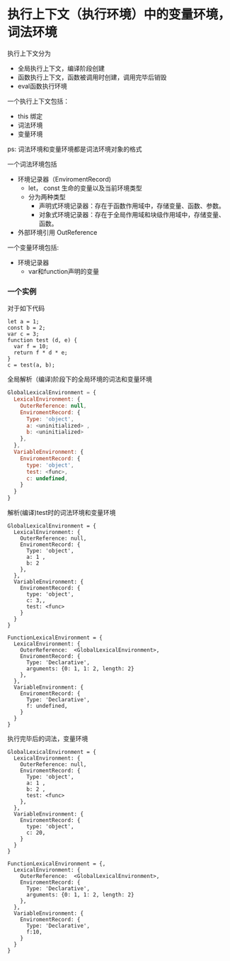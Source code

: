 # 执行上下文（执行环境）中的变量环境，词法环境
执行上下文分为
- 全局执行上下文，编译阶段创建
- 函数执行上下文，函数被调用时创建，调用完毕后销毁
- eval函数执行环境

一个执行上下文包括：
- this 绑定
- 词法环境
- 变量环境

ps: 词法环境和变量环境都是词法环境对象的格式

一个词法环境包括
- 环境记录器（EnviromentRecord)
    - let， const 生命的变量以及当前环境类型
    - 分为两种类型
        - 声明式环境记录器：存在于函数作用域中，存储变量、函数、参数。
        - 对象式环境记录器：存在于全局作用域和块级作用域中，存储变量、函数。
- 外部环境引用 OutReference

一个变量环境包括:
- 环境记录器
    - var和function声明的变量

### 一个实例
对于如下代码
```JS
let a = 1;
const b = 2;
var c = 3;
function test (d, e) {
  var f = 10;
  return f * d * e;
}
c = test(a, b);
```
    
全局解析（编译)阶段下的全局环境的词法和变量环境
```js
GlobalLexicalEnvironment = {
  LexicalEnvironment: {
    OuterReference: null,
    EnviromentRecord: {
      Type: 'object',
      a: <uninitialized> ,
      b: <uninitialized> 
    },
  },
  VariableEnvironment: {
    EnviromentRecord: {
      type: 'object',
      test: <func>,
      c: undefined,
    }
  }
}
```

解析(编译)test时的词法环境和变量环境
```JS
GlobalLexicalEnvironment = {
  LexicalEnvironment: {
    OuterReference: null,
    EnviromentRecord: {
      Type: 'object',
      a: 1 ,
      b: 2 
    },
  },
  VariableEnvironment: {
    EnviromentRecord: {
      type: 'object',
      c: 3,,
      test: <func>
    }
  }
}

FunctionLexicalEnvironment = {
  LexicalEnvironment: {
    OuterReference:  <GlobalLexicalEnvironment>,
    EnviromentRecord: {
      Type: 'Declarative',
      arguments: {0: 1, 1: 2, length: 2}
    },
  },
  VariableEnvironment: {
    EnviromentRecord: {
      Type: 'Declarative',
      f: undefined,
    }
  }
}
```

执行完毕后的词法，变量环境
```JS
GlobalLexicalEnvironment = {
  LexicalEnvironment: {
    OuterReference: null,
    EnviromentRecord: {
      Type: 'object',
      a: 1 ,
      b: 2 ,
      test: <func>
    },
  },
  VariableEnvironment: {
    EnviromentRecord: {
      type: 'object',
      c: 20,
    }
  }
}

FunctionLexicalEnvironment = {,
  LexicalEnvironment: {
    OuterReference:  <GlobalLexicalEnvironment>,
    EnviromentRecord: {
      Type: 'Declarative',
      arguments: {0: 1, 1: 2, length: 2}
    },
  },
  VariableEnvironment: {
    EnviromentRecord: {
      Type: 'Declarative',
      f:10,
    }
  }
}
```